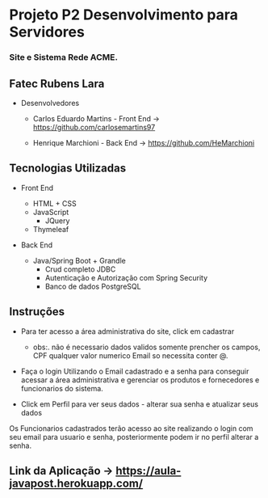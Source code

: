 # Projeto P2 Desenvolvimento para Servidores 
### Site e Sistema Rede ACME.
## Fatec Rubens Lara

- Desenvolvedores 
   - Carlos Eduardo Martins  - Front End -> https://github.com/carlosemartins97

   - Henrique Marchioni - Back End   -> https://github.com/HeMarchioni

## Tecnologias Utilizadas

- Front End 
  - HTML + CSS 
  - JavaScript 
    - JQuery
  - Thymeleaf

 - Back End 
   - Java/Spring Boot + Grandle
     - Crud completo JDBC
     - Autenticação e Autorização com Spring Security
     - Banco de dados PostgreSQL


## Instruções
- Para ter acesso a área administrativa do site, click em cadastrar
  - obs:. não é necessario dados validos somente prencher os campos, CPF qualquer valor numerico Email so necessita conter @. 
- Faça o login Utilizando o Email cadastrado e a senha
para conseguir acessar a área administrativa e gerenciar os produtos e fornecedores e funcionarios do sistema.

- Click em Perfil para ver seus dados - alterar sua senha e atualizar seus dados

Os Funcionarios cadastrados terão acesso ao site realizando o login com seu email para usuario e senha, posteriormente podem ir no perfil alterar a senha.

## Link da Aplicação -> https://aula-javapost.herokuapp.com/
